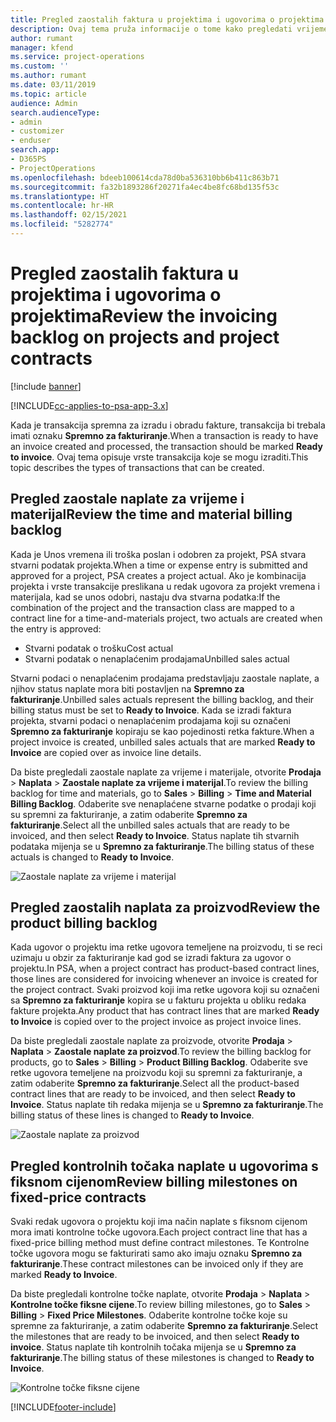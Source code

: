 ```yaml
---
title: Pregled zaostalih faktura u projektima i ugovorima o projektima
description: Ovaj tema pruža informacije o tome kako pregledati vrijeme, trošak i zaostale podatke o proizvodu te kako ih označiti kao spremne za fakturiranje.
author: rumant
manager: kfend
ms.service: project-operations
ms.custom: ''
ms.author: rumant
ms.date: 03/11/2019
ms.topic: article
audience: Admin
search.audienceType:
- admin
- customizer
- enduser
search.app:
- D365PS
- ProjectOperations
ms.openlocfilehash: bdeeb100614cda78d0ba536310bb6b411c863b71
ms.sourcegitcommit: fa32b1893286f20271fa4ec4be8fc68bd135f53c
ms.translationtype: HT
ms.contentlocale: hr-HR
ms.lasthandoff: 02/15/2021
ms.locfileid: "5282774"
---
```

# <a name="review-the-invoicing-backlog-on-projects-and-project-contracts"></a><span data-ttu-id="517d8-103">Pregled zaostalih faktura u projektima i ugovorima o projektima</span><span class="sxs-lookup"><span data-stu-id="517d8-103">Review the invoicing backlog on projects and project contracts</span></span>

[!include [banner](../includes/psa-now-project-operations.md)]

[!INCLUDE[cc-applies-to-psa-app-3.x](../includes/cc-applies-to-psa-app-3x.md)]

<span data-ttu-id="517d8-104">Kada je transakcija spremna za izradu i obradu fakture, transakcija bi trebala imati oznaku **Spremno za fakturiranje**.</span><span class="sxs-lookup"><span data-stu-id="517d8-104">When a transaction is ready to have an invoice created and processed, the transaction should be marked **Ready to invoice**.</span></span> <span data-ttu-id="517d8-105">Ovaj tema opisuje vrste transakcija koje se mogu izraditi.</span><span class="sxs-lookup"><span data-stu-id="517d8-105">This topic describes the types of transactions that can be created.</span></span>

## <a name="review-the-time-and-material-billing-backlog"></a><span data-ttu-id="517d8-106">Pregled zaostale naplate za vrijeme i materijal</span><span class="sxs-lookup"><span data-stu-id="517d8-106">Review the time and material billing backlog</span></span>

<span data-ttu-id="517d8-107">Kada je Unos vremena ili troška poslan i odobren za projekt, PSA stvara stvarni podatak projekta.</span><span class="sxs-lookup"><span data-stu-id="517d8-107">When a time or expense entry is submitted and approved for a project, PSA creates a project actual.</span></span> <span data-ttu-id="517d8-108">Ako je kombinacija projekta i vrste transakcije preslikana u redak ugovora za projekt vremena i materijala, kad se unos odobri, nastaju dva stvarna podatka:</span><span class="sxs-lookup"><span data-stu-id="517d8-108">If the combination of the project and the transaction class are mapped to a contract line for a time-and-materials project, two actuals are created when the entry is approved:</span></span>

- <span data-ttu-id="517d8-109">Stvarni podatak o trošku</span><span class="sxs-lookup"><span data-stu-id="517d8-109">Cost actual</span></span> 
- <span data-ttu-id="517d8-110">Stvarni podatak o nenaplaćenim prodajama</span><span class="sxs-lookup"><span data-stu-id="517d8-110">Unbilled sales actual</span></span>

<span data-ttu-id="517d8-111">Stvarni podaci o nenaplaćenim prodajama predstavljaju zaostale naplate, a njihov status naplate mora biti postavljen na **Spremno za fakturiranje**.</span><span class="sxs-lookup"><span data-stu-id="517d8-111">Unbilled sales actuals represent the billing backlog, and their billing status must be set to **Ready to Invoice**.</span></span> <span data-ttu-id="517d8-112">Kada se izradi faktura projekta, stvarni podaci o nenaplaćenim prodajama koji su označeni **Spremno za fakturiranje** kopiraju se kao pojedinosti retka fakture.</span><span class="sxs-lookup"><span data-stu-id="517d8-112">When a project invoice is created, unbilled sales actuals that are marked **Ready to Invoice** are copied over as invoice line details.</span></span>

<span data-ttu-id="517d8-113">Da biste pregledali zaostale naplate za vrijeme i materijale, otvorite **Prodaja** \> **Naplata** \> **Zaostale naplate za vrijeme i materijal**.</span><span class="sxs-lookup"><span data-stu-id="517d8-113">To review the billing backlog for time and materials, go to **Sales** \> **Billing** \> **Time and Material Billing Backlog**.</span></span> <span data-ttu-id="517d8-114">Odaberite sve nenaplaćene stvarne podatke o prodaji koji su spremni za fakturiranje, a zatim odaberite **Spremno za fakturiranje**.</span><span class="sxs-lookup"><span data-stu-id="517d8-114">Select all the unbilled sales actuals that are ready to be invoiced, and then select **Ready to Invoice**.</span></span> <span data-ttu-id="517d8-115">Status naplate tih stvarnih podataka mijenja se u **Spremno za fakturiranje**.</span><span class="sxs-lookup"><span data-stu-id="517d8-115">The billing status of these actuals is changed to **Ready to Invoice**.</span></span>

![Zaostale naplate za vrijeme i materijal](media/TMBacklog.png)

## <a name="review-the-product-billing-backlog"></a><span data-ttu-id="517d8-117">Pregled zaostalih naplata za proizvod</span><span class="sxs-lookup"><span data-stu-id="517d8-117">Review the product billing backlog</span></span>

<span data-ttu-id="517d8-118">Kada ugovor o projektu ima retke ugovora temeljene na proizvodu, ti se reci uzimaju u obzir za fakturiranje kad god se izradi faktura za ugovor o projektu.</span><span class="sxs-lookup"><span data-stu-id="517d8-118">In PSA, when a project contract has product-based contract lines, those lines are considered for invoicing whenever an invoice is created for the project contract.</span></span> <span data-ttu-id="517d8-119">Svaki proizvod koji ima retke ugovora koji su označeni sa **Spremno za fakturiranje** kopira se u fakturu projekta u obliku redaka fakture projekta.</span><span class="sxs-lookup"><span data-stu-id="517d8-119">Any product that has contract lines that are marked **Ready to Invoice** is copied over to the project invoice as project invoice lines.</span></span>

<span data-ttu-id="517d8-120">Da biste pregledali zaostale naplate za proizvode, otvorite **Prodaja** \> **Naplata** \> **Zaostale naplate za proizvod**.</span><span class="sxs-lookup"><span data-stu-id="517d8-120">To review the billing backlog for products, go to **Sales** \> **Billing** \> **Product Billing Backlog**.</span></span> <span data-ttu-id="517d8-121">Odaberite sve retke ugovora temeljene na proizvodu koji su spremni za fakturiranje, a zatim odaberite **Spremno za fakturiranje**.</span><span class="sxs-lookup"><span data-stu-id="517d8-121">Select all the product-based contract lines that are ready to be invoiced, and then select **Ready to Invoice**.</span></span> <span data-ttu-id="517d8-122">Status naplate tih redaka mijenja se u **Spremno za fakturiranje**.</span><span class="sxs-lookup"><span data-stu-id="517d8-122">The billing status of these lines is changed to **Ready to Invoice**.</span></span>

![Zaostale naplate za proizvod](media/ProductBacklog.png)

## <a name="review-billing-milestones-on-fixed-price-contracts"></a><span data-ttu-id="517d8-124">Pregled kontrolnih točaka naplate u ugovorima s fiksnom cijenom</span><span class="sxs-lookup"><span data-stu-id="517d8-124">Review billing milestones on fixed-price contracts</span></span>

<span data-ttu-id="517d8-125">Svaki redak ugovora o projektu koji ima način naplate s fiksnom cijenom mora imati kontrolne točke ugovora.</span><span class="sxs-lookup"><span data-stu-id="517d8-125">Each project contract line that has a fixed-price billing method must define contract milestones.</span></span> <span data-ttu-id="517d8-126">Te Kontrolne točke ugovora mogu se fakturirati samo ako imaju oznaku **Spremno za fakturiranje**.</span><span class="sxs-lookup"><span data-stu-id="517d8-126">These contract milestones can be invoiced only if they are marked **Ready to Invoice**.</span></span> 

<span data-ttu-id="517d8-127">Da biste pregledali kontrolne točke naplate, otvorite **Prodaja** \> **Naplata** \> **Kontrolne točke fiksne cijene**.</span><span class="sxs-lookup"><span data-stu-id="517d8-127">To review billing milestones, go to **Sales** \> **Billing** \> **Fixed Price Milestones**.</span></span> <span data-ttu-id="517d8-128">Odaberite kontrolne točke koje su spremne za fakturiranje, a zatim odaberite **Spremno za fakturiranje**.</span><span class="sxs-lookup"><span data-stu-id="517d8-128">Select the milestones that are ready to be invoiced, and then select **Ready to invoice**.</span></span> <span data-ttu-id="517d8-129">Status naplate tih kontrolnih točaka mijenja se u **Spremno za fakturiranje**.</span><span class="sxs-lookup"><span data-stu-id="517d8-129">The billing status of these milestones is changed to **Ready to Invoice**.</span></span>

![Kontrolne točke fiksne cijene](media/FPBacklog.png)


[!INCLUDE[footer-include](../includes/footer-banner.md)]